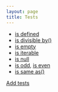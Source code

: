 ```yaml
---
layout: page
title: Tests
---
```


<!-- {% raw %} -->

* [is defined](./tests/defined.md)
* [is divisible by()](./tests/divisibleby.md)
* [is empty](./tests/empty.md)
* [is iterable](./tests/iterable.md)
* [is null](./tests/null.md)
* [is odd](./tests/odd.md), [is even](./tests/even.md)
* [is same as()](./tests/sameas.md)

[Add tests](./api.md#add-tests)

<!-- {% endraw %} -->